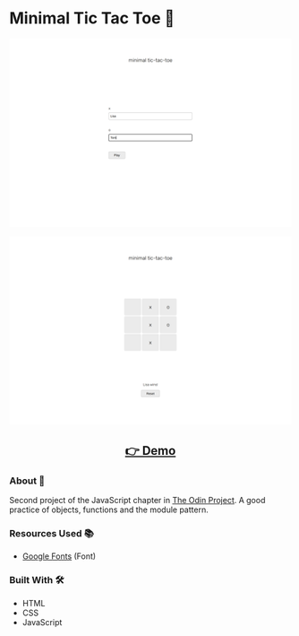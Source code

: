 # Minimal Tic Tac Toe 🎲

<p align="center">
  <img src="images/page-screenshot-1.png" width="650px" alt="screenshot">
</p>
<p align="center">
  <img src="images/page-screenshot-2.png" width="650px" alt="screenshot">
</p>
<h2 align="center">
  <a href="https://amadeuio.github.io/minimal-tic-tac-toe">👉 Demo</a>
</h2>

### About 📖

Second project of the JavaScript chapter in [The Odin Project](https://www.theodinproject.com). A good practice of objects, functions and the module pattern.

### Resources Used 📚

- [Google Fonts](https://fonts.google.com) (Font)

### Built With 🛠️

- HTML
- CSS
- JavaScript
